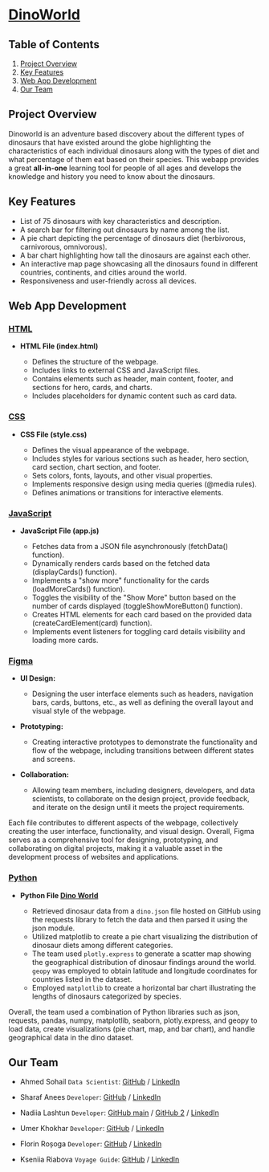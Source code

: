 # [**DinoWorld**](https://dino-worlds.netlify.app/)

## Table of Contents

1. [Project Overview](#project-overview)
2. [Key Features](#key-features)
3. [Web App Development](#web-app-development)
4. [Our Team](#our-team)

## Project Overview 

Dinoworld is an adventure based discovery about the different types of dinosaurs that have existed around the globe highlighting the characteristics of each individual dinosaurs along with the types of diet and what percentage of them eat based on their species. This webapp provides a great **all-in-one** learning tool for people of all ages and develops the knowledge and history you need to know about the dinosaurs.

## Key Features

* List of 75 dinosaurs with key characteristics and description.
* A search bar for filtering out dinosaurs by name among the list.
* A pie chart depicting the percentage of dinosaurs diet (herbivorous, carnivorous, omnivorous).
* A bar chart highlighting how tall the dinosaurs are against each other.
* An interactive map page showcasing all the dinosaurs found in different countries, continents, and cities around the world.
* Responsiveness and user-friendly across all devices.

## Web App Development

### [HTML](#html)

- **HTML File (index.html)**
  
  - Defines the structure of the webpage.
  - Includes links to external CSS and JavaScript files.
  - Contains elements such as header, main content, footer, and sections for hero, cards, and charts.
  - Includes placeholders for dynamic content such as card data.

### [CSS](#css)

- **CSS File (style.css)**
  
  - Defines the visual appearance of the webpage.
  - Includes styles for various sections such as header, hero section, card section, chart section, and footer.
  - Sets colors, fonts, layouts, and other visual properties.
  - Implements responsive design using media queries (@media rules).
  - Defines animations or transitions for interactive elements.

### [JavaScript](#javascript)

- **JavaScript File (app.js)**
  
  - Fetches data from a JSON file asynchronously (fetchData() function).
  - Dynamically renders cards based on the fetched data (displayCards() function).
  - Implements a "show more" functionality for the cards (loadMoreCards() function).
  - Toggles the visibility of the "Show More" button based on the number of cards displayed (toggleShowMoreButton() function).
  - Creates HTML elements for each card based on the provided data (createCardElement(card) function).
  - Implements event listeners for toggling card details visibility and loading more cards.

### [Figma](#figma)

- **UI Design:**
  
  - Designing the user interface elements such as headers, navigation bars, cards, buttons, etc., as well as defining the overall layout and visual style of the webpage.
- **Prototyping:**
  
  - Creating interactive prototypes to demonstrate the functionality and flow of the webpage, including transitions between different states and screens.
- **Collaboration:**
  
  - Allowing team members, including designers, developers, and data scientists, to collaborate on the design project, provide feedback, and iterate on the design until it meets the project requirements.

Each file contributes to different aspects of the webpage, collectively creating the user interface, functionality, and visual design. Overall, Figma serves as a comprehensive tool for designing, prototyping, and collaborating on digital projects, making it a valuable asset in the development process of websites and applications.

### [Python](#python)

- **Python File [Dino World](https://colab.research.google.com/drive/1WcM7p9ZDD7eE8Wi-FAVxHrIKSYvq9bgN#scrollTo=UDvBXkK2LbE4)**
  
  - Retrieved dinosaur data from a `dino.json` file hosted on GitHub using the requests library to fetch the data and then parsed it using the json module.
  - Utilized matplotlib to create a pie chart visualizing the distribution of dinosaur diets among different categories.
  - The team used `plotly.express` to generate a scatter map showing the geographical distribution of dinosaur findings around the world. `geopy` was employed to obtain latitude and longitude coordinates for countries listed in the dataset.
  - Employed `matplotlib` to create a horizontal bar chart illustrating the lengths of dinosaurs categorized by species.
    
Overall, the team used a combination of Python libraries such as json, requests, pandas, numpy, matplotlib, seaborn, plotly.express, and geopy to load data, create visualizations (pie chart, map, and bar chart), and handle geographical data in the dino dataset.

## Our Team

- Ahmed Sohail `Data Scientist`: [GitHub](https://github.com/Ahmed-Sohail2000) / [LinkedIn](https://www.linkedin.com/in/ahmed-sohail/)
  
- Sharaf Anees `Developer`: [GitHub](https://github.com/sharafcs50) / [LinkedIn](https://www.linkedin.com/in/sharafrica/)
- Nadiia Lashtun `Developer`: [GitHub main](https://github.com/FlorSmile) / [GitHub 2](https://github.com/Nadiia-Lashtun) / [LinkedIn](https://www.linkedin.com/in/lashtun/)
- Umer Khokhar `Developer`: [GitHub](https://github.com/Umer-Khokhar) / [LinkedIn](https://www.linkedin.com/in/umer-khokhar-642301284/)
- Florin Roșoga `Developer`: [GitHub](https://github.com/florinrosoga/) / [LinkedIn](https://www.linkedin.com/in/florinrosoga/)
  
- Kseniia Riabova `Voyage Guide`: [GitHub](https://github.com/KseniiaRiabova) / [LinkedIn](https://www.linkedin.com/in/kseniia--riabova/)
